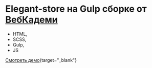 # Elegant-store на Gulp сборке от [ВебКадеми](https://webcademy.ru)

- HTML,
- SCSS,
- Gulp,
- JS

[Смотреть демо](https://hyfvmitw.github.io/Elegant-store/){target="_blank"}

